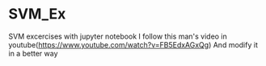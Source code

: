 # SVM_Ex
SVM excercises with jupyter notebook
I follow this man's video in youtube(https://www.youtube.com/watch?v=FB5EdxAGxQg)
And modify it in a better way
